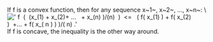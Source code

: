 If f is a convex function, then for any sequence x~1~, x~2~, ..., x~n~:
\\
![' f  (  (x\_(1) + x\_(2)+ ...   + x\_(n) )/(n)  )  \<=   ( f( x\_(1)
) + f( x\_(2)
)  +... + f( x\_( n ) ) )/( n) .'](../dictionary/equation_images/4469.1..png)
If f is concave, the inequality is the other way around.
